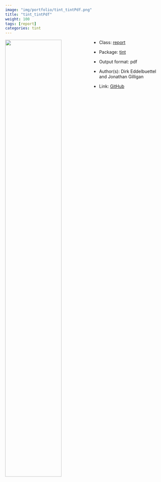 ```yaml
---
image: "img/portfolio/tint_tintPdf.png"
title: "tint_tintPdf"
weight: 100
tags: [report]
categories: tint
---
```




<!--more-->

<a href="../../img/portfolio/tint_tintPdf.png"><img class = "jf-image-shadow" src="../../img/portfolio/tint_tintPdf.png" style="display: block; margin: auto;" width="60%"  align="left"></a>

- Class: [report](../../tags/report)
- Package: [tint](tint)
- Output format: pdf

- Author(s): Dirk Eddelbuettel and Jonathan Gilligan
- Link: [GitHub](https://github.com/eddelbuettel/tint)


